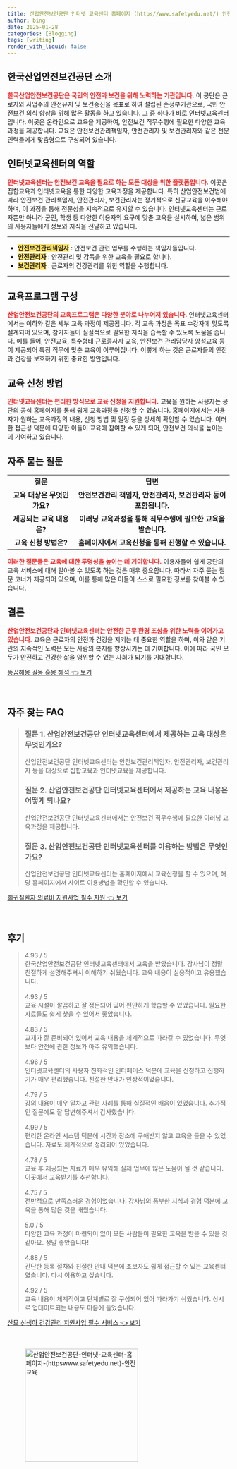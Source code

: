 ```yaml
---
title: 산업안전보건공단 인터넷 교육센터 홈페이지 (https//www.safetyedu.net/) 안전교육
author: bing
date: 2025-01-28
categories: [Blogging]
tags: [writing]
render_with_liquid: false
---
```



<h2 id='한국산업안전보건공단_소개'>한국산업안전보건공단 소개</h2>

<p><b><span style="color: #ee2323;">한국산업안전보건공단은 국민의 안전과 보건을 위해 노력하는 기관입니다.</span></b> 이 공단은 근로자와 사업주의 안전유지 및 보건증진을 목표로 하여 설립된 준정부기관으로, 국민 안전보건 의식 향상을 위해 많은 활동을 하고 있습니다. 그 중 하나가 바로 인터넷교육센터입니다. 이곳은 온라인으로 교육을 제공하여, 안전보건 직무수행에 필요한 다양한 교육과정을 제공합니다. 교육은 안전보건관리책임자, 안전관리자 및 보건관리자와 같은 전문 인력들에게 맞춤형으로 구성되어 있습니다.</p>

<h2 id='인터넷교육센터의_역할'>인터넷교육센터의 역할</h2>

<p><b><span style="color: #ee2323;">인터넷교육센터는 안전보건 교육을 필요로 하는 모든 대상을 위한 플랫폼입니다.</span></b> 이곳은 집합교육과 인터넷교육을 통한 다양한 교육과정을 제공합니다. 특히 산업안전보건법에 따라 안전보건 관리책임자, 안전관리자, 보건관리자는 정기적으로 신규교육을 이수해야 하며, 이 과정을 통해 전문성을 지속적으로 유지할 수 있습니다. 인터넷교육센터는 근로자뿐만 아니라 군인, 학생 등 다양한 이용자의 요구에 맞춘 교육을 실시하여, 넓은 범위의 사용자들에게 정보와 지식을 전달하고 있습니다.</p>

<hr />

<ul>
    <li><b><span style="background-color: #ffe066;">안전보건관리책임자</span></b> : 안전보건 관련 업무를 수행하는 책임자들입니다.</li>
    <li><b><span style="background-color: #ffe066;">안전관리자</span></b> : 안전관리 및 감독을 위한 교육을 필요로 합니다.</li>
    <li><b><span style="background-color: #ffe066;">보건관리자</span></b> : 근로자의 건강관리를 위한 역할을 수행합니다.</li>
</ul>

<hr />

<h2 id='교육프로그램_구성'>교육프로그램 구성</h2>

<p><b><span style="color: #ee2323;">산업안전보건공단의 교육프로그램은 다양한 분야로 나누어져 있습니다.</span></b> 인터넷교육센터에서는 이하와 같은 세부 교육 과정이 제공됩니다. 각 교육 과정은 목표 수강자에 맞도록 설계되어 있으며, 참가자들이 실질적으로 필요한 지식을 습득할 수 있도록 도움을 줍니다. 예를 들어, 안전교육, 특수형태 근로종사자 교육, 안전보건 관리담당자 양성교육 등이 제공되어 특정 직무에 맞춘 교육이 이루어집니다. 이렇게 하는 것은 근로자들의 안전과 건강을 보호하기 위한 중요한 방안입니다.</p>

<h2 id='교육_신청_방법'>교육 신청 방법</h2>

<p><b><span style="color: #ee2323;">인터넷교육센터는 편리한 방식으로 교육 신청을 지원합니다.</span></b> 교육을 원하는 사용자는 공단의 공식 홈페이지를 통해 쉽게 교육과정을 신청할 수 있습니다. 홈페이지에서는 사용자가 원하는 교육과정의 내용, 신청 방법 및 일정 등을 상세히 확인할 수 있습니다. 이러한 접근성 덕분에 다양한 이들이 교육에 참여할 수 있게 되어, 안전보건 의식을 높이는 데 기여하고 있습니다.</p>

<h2 id='자주_묻는_질문'>자주 묻는 질문</h2>

<table>
    <tr>
        <td style="text-align: center; height: 17px;"><b>질문</b></td>
        <td style="text-align: center; height: 17px;"><b>답변</b></td>
    </tr>
    <tr>
        <td style="text-align: center; height: 17px;"><b>교육 대상은 무엇인가요?</b></td>
        <td style="text-align: center; height: 17px;"><b>안전보건관리 책임자, 안전관리자, 보건관리자 등이 포함됩니다.</b></td>
    </tr>
    <tr>
        <td style="text-align: center; height: 17px;"><b>제공되는 교육 내용은?</b></td>
        <td style="text-align: center; height: 17px;"><b>이러닝 교육과정을 통해 직무수행에 필요한 교육을 받습니다.</b></td>
    </tr>
    <tr>
        <td style="text-align: center; height: 17px;"><b>교육 신청 방법은?</b></td>
        <td style="text-align: center; height: 17px;"><b>홈페이지에서 교육신청을 통해 진행할 수 있습니다.</b></td>
    </tr>
</table>

<p><b><span style="color: #ee2323;">이러한 질문들은 교육에 대한 투명성을 높이는 데 기여합니다.</span></b> 이용자들이 쉽게 공단의 교육 서비스에 대해 알아볼 수 있도록 하는 것은 매우 중요합니다. 따라서 자주 묻는 질문 코너가 제공되어 있으며, 이를 통해 많은 이들이 스스로 필요한 정보를 찾아볼 수 있습니다.</p>

<h2 id='결론'>결론</h2>

<p><b><span style="color: #ee2323;">산업안전보건공단과 인터넷교육센터는 안전한 근무 환경 조성을 위한 노력을 이어가고 있습니다.</span></b> 교육은 근로자의 안전과 건강을 지키는 데 중요한 역할을 하며, 이와 같은 기관의 지속적인 노력은 모든 사람의 복지를 향상시키는 데 기여합니다. 이에 따라 국민 모두가 안전하고 건강한 삶을 영위할 수 있는 사회가 되기를 기대합니다.</p>


<p><a class="click-button" title="똥꿈해몽 길몽 흉몽 해석" href="https://afficreate.github.io/posts/%EB%98%A5%EA%BF%88%ED%95%B4%EB%AA%BD-%EA%B8%B8%EB%AA%BD-%ED%9D%89%EB%AA%BD-%ED%95%B4%EC%84%9D/" rel="dofollow">똥꿈해몽 길몽 흉몽 해석 👈 보기</a></p><br>
<h2 id='자주_찾는_FAQ'>자주 찾는 FAQ</h2>
<div itemscope="" itemtype="https://schema.org/FAQPage">
<blockquote>
<div itemscope="" itemprop="mainEntity" itemtype="https://schema.org/Question">
<h3 itemprop="name">질문 1. 산업안전보건공단 인터넷교육센터에서 제공하는 교육 대상은 무엇인가요?</h3>
<div itemscope="" itemprop="acceptedAnswer" itemtype="https://schema.org/Answer">
<span itemprop="text">
<p>산업안전보건공단 인터넷교육센터는 안전보건관리책임자, 안전관리자, 보건관리자 등을 대상으로 집합교육과 인터넷교육을 제공합니다.</p>
</span>
</div>
</div>
<div itemscope="" itemprop="mainEntity" itemtype="https://schema.org/Question">
<h3 itemprop="name">질문 2. 산업안전보건공단 인터넷교육센터에서 제공하는 교육 내용은 어떻게 되나요?</h3>
<div itemscope="" itemprop="acceptedAnswer" itemtype="https://schema.org/Answer">
<span itemprop="text">
<p>산업안전보건공단 인터넷교육센터에서는 안전보건 직무수행에 필요한 이러닝 교육과정을 제공합니다.</p>
</span>
</div>
</div>
<div itemscope="" itemprop="mainEntity" itemtype="https://schema.org/Question">
<h3 itemprop="name">질문 3. 산업안전보건공단 인터넷교육센터를 이용하는 방법은 무엇인가요?</h3>
<div itemscope="" itemprop="acceptedAnswer" itemtype="https://schema.org/Answer">
<span itemprop="text">
<p>산업안전보건공단 인터넷교육센터는 홈페이지에서 교육신청을 할 수 있으며, 해당 홈페이지에서 사이트 이용방법을 확인할 수 있습니다.</p>
</span>
</div>
</div>
</blockquote>
</div>
<p><a class="click-button" title="희귀질환자 의료비 지원사업 필수 지원" href="https://afficreate.github.io/posts/%ED%9D%AC%EA%B7%80%EC%A7%88%ED%99%98%EC%9E%90-%EC%9D%98%EB%A3%8C%EB%B9%84-%EC%A7%80%EC%9B%90%EC%82%AC%EC%97%85-%ED%95%84%EC%88%98-%EC%A7%80%EC%9B%90/" rel="dofollow">희귀질환자 의료비 지원사업 필수 지원 👈 보기</a></p><br>
<h2 id='후기'>후기</h2>
<div itemscope itemtype="https://schema.org/Product">
  <blockquote>
  <div itemprop="review" itemscope itemtype="https://schema.org/Review">
      <div itemprop="reviewRating" itemscope itemtype="https://schema.org/Rating"> <span itemprop="ratingValue">4.93</span> / <span itemprop="bestRating">5</span> </div>
      <span itemprop="reviewBody">한국산업안전보건공단 인터넷교육센터에서 교육을 받았습니다. 강사님이 정말 친절하게 설명해주셔서 이해하기 쉬웠습니다. 교육 내용이 실용적이고 유용했습니다.</span>
  </div>
  <br>
  <div itemprop="review" itemscope itemtype="https://schema.org/Review">
      <div itemprop="reviewRating" itemscope itemtype="https://schema.org/Rating"> <span itemprop="ratingValue">4.93</span> / <span itemprop="bestRating">5</span> </div>
      <span itemprop="reviewBody">교육 시설이 깔끔하고 잘 정돈되어 있어 편안하게 학습할 수 있었습니다. 필요한 자료들도 쉽게 찾을 수 있어서 좋았습니다.</span>
  </div>
  <br>
  <div itemprop="review" itemscope itemtype="https://schema.org/Review">
      <div itemprop="reviewRating" itemscope itemtype="https://schema.org/Rating"> <span itemprop="ratingValue">4.83</span> / <span itemprop="bestRating">5</span> </div>
      <span itemprop="reviewBody">교재가 잘 준비되어 있어서 교육 내용을 체계적으로 따라갈 수 있었습니다. 무엇보다 안전에 관한 정보가 아주 유익했습니다.</span>
  </div>
  <br>
  <div itemprop="review" itemscope itemtype="https://schema.org/Review">
      <div itemprop="reviewRating" itemscope itemtype="https://schema.org/Rating"> <span itemprop="ratingValue">4.96</span> / <span itemprop="bestRating">5</span> </div>
      <span itemprop="reviewBody">인터넷교육센터의 사용자 친화적인 인터페이스 덕분에 교육을 신청하고 진행하기가 매우 편리했습니다. 친절한 안내가 인상적이었습니다.</span>
  </div>
  <br>
  <div itemprop="review" itemscope itemtype="https://schema.org/Review">
      <div itemprop="reviewRating" itemscope itemtype="https://schema.org/Rating"> <span itemprop="ratingValue">4.79</span> / <span itemprop="bestRating">5</span> </div>
      <span itemprop="reviewBody">강의 내용이 매우 알차고 관련 사례를 통해 실질적인 배움이 있었습니다. 추가적인 질문에도 잘 답변해주셔서 감사했습니다.</span>
  </div>
  <br>
  <div itemprop="review" itemscope itemtype="https://schema.org/Review">
      <div itemprop="reviewRating" itemscope itemtype="https://schema.org/Rating"> <span itemprop="ratingValue">4.99</span> / <span itemprop="bestRating">5</span> </div>
      <span itemprop="reviewBody">편리한 온라인 시스템 덕분에 시간과 장소에 구애받지 않고 교육을 들을 수 있었습니다. 자료도 체계적으로 정리되어 있었습니다.</span>
  </div>
  <br>
  <div itemprop="review" itemscope itemtype="https://schema.org/Review">
      <div itemprop="reviewRating" itemscope itemtype="https://schema.org/Rating"> <span itemprop="ratingValue">4.78</span> / <span itemprop="bestRating">5</span> </div>
      <span itemprop="reviewBody">교육 후 제공되는 자료가 매우 유익해 실제 업무에 많은 도움이 될 것 같습니다. 이곳에서 교육받기를 추천합니다.</span>
  </div>
  <br>
  <div itemprop="review" itemscope itemtype="https://schema.org/Review">
      <div itemprop="reviewRating" itemscope itemtype="https://schema.org/Rating"> <span itemprop="ratingValue">4.75</span> / <span itemprop="bestRating">5</span> </div>
      <span itemprop="reviewBody">전반적으로 만족스러운 경험이었습니다. 강사님의 풍부한 지식과 경험 덕분에 교육을 통해 많은 것을 배웠습니다.</span>
  </div>
  <br>
  <div itemprop="review" itemscope itemtype="https://schema.org/Review">
      <div itemprop="reviewRating" itemscope itemtype="https://schema.org/Rating"> <span itemprop="ratingValue">5.0</span> / <span itemprop="bestRating">5</span> </div>
      <span itemprop="reviewBody">다양한 교육 과정이 마련되어 있어 모든 사람들이 필요한 교육을 받을 수 있을 것 같아요. 정말 좋았습니다!</span>
  </div>
  <br>
  <div itemprop="review" itemscope itemtype="https://schema.org/Review">
      <div itemprop="reviewRating" itemscope itemtype="https://schema.org/Rating"> <span itemprop="ratingValue">4.88</span> / <span itemprop="bestRating">5</span> </div>
      <span itemprop="reviewBody">간단한 등록 절차와 친절한 안내 덕분에 초보자도 쉽게 접근할 수 있는 교육센터였습니다. 다시 이용하고 싶습니다.</span>
  </div>
  <br>
  <div itemprop="review" itemscope itemtype="https://schema.org/Review">
      <div itemprop="reviewRating" itemscope itemtype="https://schema.org/Rating"> <span itemprop="ratingValue">4.92</span> / <span itemprop="bestRating">5</span> </div>
      <span itemprop="reviewBody">교육 내용이 체계적이고 단계별로 잘 구성되어 있어 따라가기 쉬웠습니다. 상시로 업데이트되는 내용도 마음에 들었습니다.</span>
  </div>
  </blockquote>
</div>
<p><a class="click-button" title="산모 신생아 건강관리 지원사업 필수 서비스" href="https://afficreate.github.io/posts/%EC%82%B0%EB%AA%A8-%EC%8B%A0%EC%83%9D%EC%95%84-%EA%B1%B4%EA%B0%95%EA%B4%80%EB%A6%AC-%EC%A7%80%EC%9B%90%EC%82%AC%EC%97%85-%ED%95%84%EC%88%98-%EC%84%9C%EB%B9%84%EC%8A%A4/" rel="dofollow">산모 신생아 건강관리 지원사업 필수 서비스 👈 보기</a></p><br>
<figure class="image"><img src="https://afficreate.github.io/assets/img/thumbnail/산업안전보건공단-인터넷-교육센터-홈페이지-(httpswww.safetyedu.net)-안전교육.webp" alt="산업안전보건공단-인터넷-교육센터-홈페이지-(httpswww.safetyedu.net)-안전교육" width="256" height="256"></figure>
